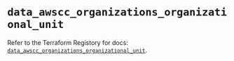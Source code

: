 # `data_awscc_organizations_organizational_unit`

Refer to the Terraform Registory for docs: [`data_awscc_organizations_organizational_unit`](https://registry.terraform.io/providers/hashicorp/awscc/0.70.0/docs/data-sources/organizations_organizational_unit).
